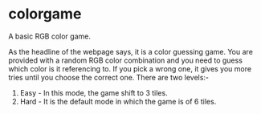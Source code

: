 # colorgame
A basic RGB color game.

As the headline of the webpage says, it is a color guessing game. You are provided with a random RGB color combination and you need to guess which color is it referencing to.
If you pick a wrong one, it gives you more tries until you choose the correct one. 
There are two levels:-
1. Easy - In this mode, the game shift to 3 tiles.
2. Hard - It is the default mode in which the game is of 6 tiles.

